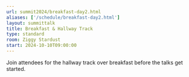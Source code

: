 ```yaml
---
url: summit2024/breakfast-day2.html
aliases: ['/schedule/breakfast-day2.html']
layout: summittalk
title: Breakfast & Hallway Track    
type: standard
room: Ziggy Stardust
start: 2024-10-10T09:00:00
---
```


<div class="font-google font-medium">

Join attendees for the hallway track over breakfast before the talks get started. 

</div>